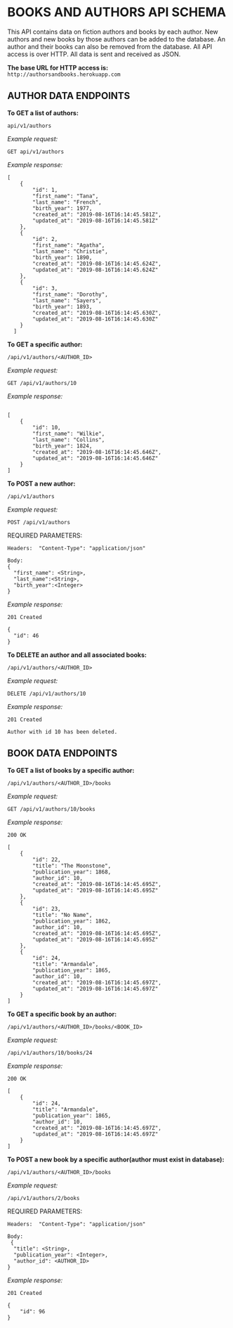# BOOKS AND AUTHORS API SCHEMA

This API contains data on fiction authors and books by each author. New authors and new books by those authors can be added to the database.  An author and their books can also be removed from the database. All API access is over HTTP. All data is sent and received as JSON.

**The base URL for HTTP access is:**   
`http://authorsandbooks.herokuapp.com`

## AUTHOR DATA ENDPOINTS

**To GET a list of authors:**

`api/v1/authors`

*Example request:*

`GET api/v1/authors`

*Example response:*

```200 OK
[
    {
        "id": 1,
        "first_name": "Tana",
        "last_name": "French",
        "birth_year": 1977,
        "created_at": "2019-08-16T16:14:45.581Z",
        "updated_at": "2019-08-16T16:14:45.581Z"
    },
    {
        "id": 2,
        "first_name": "Agatha",
        "last_name": "Christie",
        "birth_year": 1890,
        "created_at": "2019-08-16T16:14:45.624Z",
        "updated_at": "2019-08-16T16:14:45.624Z"
    },
    {
        "id": 3,
        "first_name": "Dorothy",
        "last_name": "Sayers",
        "birth_year": 1893,
        "created_at": "2019-08-16T16:14:45.630Z",
        "updated_at": "2019-08-16T16:14:45.630Z"
    }
  ]
  ```

**To GET a specific author:**

`/api/v1/authors/<AUTHOR_ID>`

*Example request:*

`GET /api/v1/authors/10`

*Example response:*

```200 OK

[
    {
        "id": 10,
        "first_name": "Wilkie",
        "last_name": "Collins",
        "birth_year": 1824,
        "created_at": "2019-08-16T16:14:45.646Z",
        "updated_at": "2019-08-16T16:14:45.646Z"
    }
]
```

**To POST a new author:**

`/api/v1/authors`

*Example request:*

`POST /api/v1/authors`

REQUIRED PARAMETERS: 

```
Headers:  "Content-Type": "application/json"

Body: 
{
  "first_name": <String>,
  "last_name":<String>,
  "birth_year":<Integer>
}
```

*Example response:*

```
201 Created

{
  "id": 46
}
```

**To DELETE an author and all associated books:**

`/api/v1/authors/<AUTHOR_ID>`

*Example request:*

`DELETE /api/v1/authors/10`

*Example response:*

```
201 Created

Author with id 10 has been deleted.
```

## BOOK DATA ENDPOINTS

**To GET a list of books by a specific author:**

`/api/v1/authors/<AUTHOR_ID>/books`

*Example request:*

`GET /api/v1/authors/10/books`

*Example response:*

```
200 OK 

[
    {
        "id": 22,
        "title": "The Moonstone",
        "publication_year": 1868,
        "author_id": 10,
        "created_at": "2019-08-16T16:14:45.695Z",
        "updated_at": "2019-08-16T16:14:45.695Z"
    },
    {
        "id": 23,
        "title": "No Name",
        "publication_year": 1862,
        "author_id": 10,
        "created_at": "2019-08-16T16:14:45.695Z",
        "updated_at": "2019-08-16T16:14:45.695Z"
    },
    {
        "id": 24,
        "title": "Armandale",
        "publication_year": 1865,
        "author_id": 10,
        "created_at": "2019-08-16T16:14:45.697Z",
        "updated_at": "2019-08-16T16:14:45.697Z"
    }
]
```

**To GET a specific book by an author:**

`/api/v1/authors/<AUTHOR_ID>/books/<BOOK_ID>`

*Example request:*

`/api/v1/authors/10/books/24`

*Example response:*


```
200 OK

[
    {
        "id": 24,
        "title": "Armandale",
        "publication_year": 1865,
        "author_id": 10,
        "created_at": "2019-08-16T16:14:45.697Z",
        "updated_at": "2019-08-16T16:14:45.697Z"
    }
]
```

**To POST a new book by a specific author(author must exist in database):**

`/api/v1/authors/<AUTHOR_ID>/books`

*Example request:*

`/api/v1/authors/2/books`

REQUIRED PARAMETERS: 

```
Headers:  "Content-Type": "application/json"

Body:
 {
  "title": <String>,
  "publication_year": <Integer>,
  "author_id": <AUTHOR_ID>
}
```

*Example response:*

```
201 Created

{
    "id": 96
}
```

